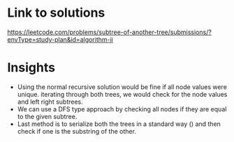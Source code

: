 # Link to solutions
https://leetcode.com/problems/subtree-of-another-tree/submissions/?envType=study-plan&id=algorithm-ii

# Insights
* Using the normal recursive solution would be fine if all node values were unique. iterating through both trees, we would check for the node values and left right subtrees.
* We can use a DFS type approach by checking all nodes if they are equal to the given subtree.
* Last method is to serialize both the trees in a standard way () and then check if one is the substring of the other.